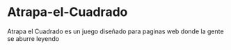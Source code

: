 # Atrapa-el-Cuadrado
Atrapa el Cuadrado es un juego diseñado para paginas web donde la gente se aburre leyendo

